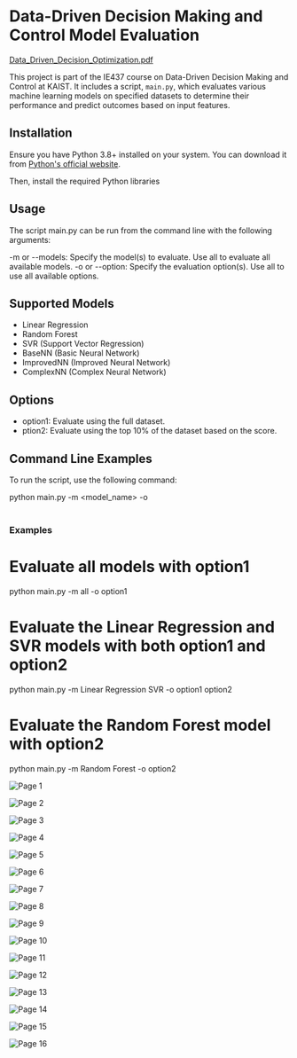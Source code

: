 # Data-Driven Decision Making and Control Model Evaluation

[Data_Driven_Decision_Optimization.pdf](https://github.com/hwaaaaanii/Data-Driven-Decision-Optimization-Using-Bayesian-Optimization/files/15284006/Data_Driven_Decision_Optimization.pdf)

This project is part of the IE437 course on Data-Driven Decision Making and Control at KAIST. It includes a script, `main.py`, which evaluates various machine learning models on specified datasets to determine their performance and predict outcomes based on input features.

## Installation

Ensure you have Python 3.8+ installed on your system. You can download it from [Python's official website](https://www.python.org).

Then, install the required Python libraries

## Usage

The script main.py can be run from the command line with the following arguments:

-m or --models: Specify the model(s) to evaluate. Use all to evaluate all available models.
-o or --option: Specify the evaluation option(s). Use all to use all available options.


## Supported Models
- Linear Regression
- Random Forest
- SVR (Support Vector Regression)
- BaseNN (Basic Neural Network)
- ImprovedNN (Improved Neural Network)
- ComplexNN (Complex Neural Network)

## Options
- option1: Evaluate using the full dataset.
- ption2: Evaluate using the top 10% of the dataset based on the score.

## Command Line Examples
To run the script, use the following command:

python main.py -m <model_name> -o <option>

### Examples

# Evaluate all models with option1
python main.py -m all -o option1

# Evaluate the Linear Regression and SVR models with both option1 and option2
python main.py -m Linear Regression SVR -o option1 option2

# Evaluate the Random Forest model with option2
python main.py -m Random Forest -o option2



![Page 1](data/images/page_1.png)

![Page 2](data/images/page_2.png)

![Page 3](data/images/page_3.png)

![Page 4](data/images/page_4.png)

![Page 5](data/images/page_5.png)

![Page 6](data/images/page_6.png)

![Page 7](data/images/page_7.png)

![Page 8](data/images/page_8.png)

![Page 9](data/images/page_9.png)

![Page 10](data/images/page_10.png)

![Page 11](data/images/page_11.png)

![Page 12](data/images/page_12.png)

![Page 13](data/images/page_13.png)

![Page 14](data/images/page_14.png)

![Page 15](data/images/page_15.png)

![Page 16](data/images/page_16.png)
